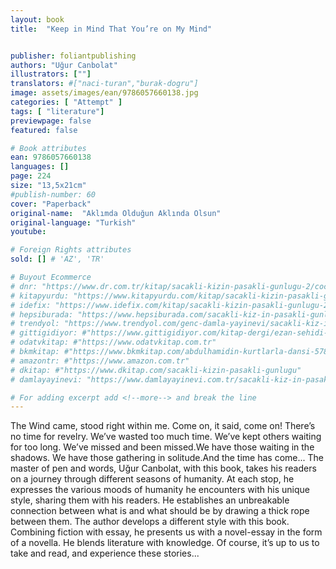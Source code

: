 ```yaml
---
layout: book
title:  "Keep in Mind That You’re on My Mind"


publisher: foliantpublishing
authors: "Uğur Canbolat"
illustrators: [""]
translators: #["naci-turan","burak-dogru"]
image: assets/images/ean/9786057660138.jpg
categories: [ "Attempt" ]
tags: [ "literature"]
previewpage: false
featured: false

# Book attributes
ean: 9786057660138
languages: []
page: 224
size: "13,5x21cm"
#publish-number: 60
cover: "Paperback"
original-name:  "Aklımda Olduğun Aklında Olsun"
original-language: "Turkish"
youtube:

# Foreign Rights attributes
sold: [] # 'AZ', 'TR'

# Buyout Ecommerce
# dnr: "https://www.dr.com.tr/kitap/sacakli-kizin-pasakli-gunlugu-2/cocuk-ve-genclik/genclik-10-yas/roman-oyku/urunno=0001893059001"
# kitapyurdu: "https://www.kitapyurdu.com/kitap/sacakli-kizin-pasakli-gunlugu-2-/560122.html&filter_name=Sa%C3%A7akl%C4%B1+K%C4%B1z%27%C4%B1n+Pasakl%C4%B1+G%C3%BCnl%C3%BC%C4%9F%C3%BC+2"
# idefix: "https://www.idefix.com/kitap/sacakli-kizin-pasakli-gunlugu-2/cocuk-ve-genclik/genclik-10-yas/roman-oyku/urunno=0001893059001"
# hepsiburada: "https://www.hepsiburada.com/sacakli-kiz-in-pasakli-gunlugu-2-damla-yayinevi-p-HBV000012ER86"
# trendyol: "https://www.trendyol.com/genc-damla-yayinevi/sacakli-kiz-in-pasakli-gunlugu-2-p-54825777"
# gittigidiyor: #"https://www.gittigidiyor.com/kitap-dergi/ezan-sehidi-adnan-menderes_pdp_732728793"
# odatvkitap: #"https://www.odatvkitap.com.tr"
# bkmkitap: #"https://www.bkmkitap.com/abdulhamidin-kurtlarla-dansi-578226"
# amazontr: #"https://www.amazon.com.tr"
# dkitap: #"https://www.dkitap.com/sacakli-kizin-pasakli-gunlugu"
# damlayayinevi: "https://www.damlayayinevi.com.tr/sacakli-kiz-in-pasakli-gunlugu-2-bu-iste-bi-terslik-var"

# For adding excerpt add <!--more--> and break the line
---
```

The Wind came, stood right within me.
Come on, it said, come on!
There’s no time for revelry. We’ve wasted too
much time. We’ve kept others waiting for too long.
We’ve missed and been missed.We have those
waiting in the shadows. We have those gathering
in solitude.And the time has come...
The master of pen and words, Uğur Canbolat,
with this book, takes his readers on a journey
through different seasons of humanity. At each
stop, he expresses the various moods of humanity
he encounters with his unique style, sharing them
with his readers. He establishes an unbreakable
connection between what is and what should be by
drawing a thick rope between them.
The author develops a different style with this
book. Combining fiction with essay, he presents
us with a novel-essay in the form of a novella. He
blends literature with knowledge. Of course, it’s
up to us to take and read, and experience these
stories...
<!--more--> 

